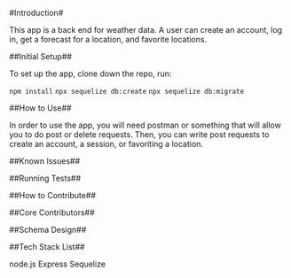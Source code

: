 #Introduction#

This app is a back end for weather data. A user can create an account, log in, get a forecast for a location, and favorite locations.

##Initial Setup##

To set up the app, clone down the repo, run:

`npm install`
`npx sequelize db:create`
`npx sequelize db:migrate`

##How to Use##

In order to use the app, you will need postman or something that will allow you to do post or delete requests. Then, you can write post requests to create an account, a session, or favoriting a location.

##Known Issues##

##Running Tests##

##How to Contribute##

##Core Contributors##

##Schema Design##

##Tech Stack List##

node.js
Express
Sequelize

